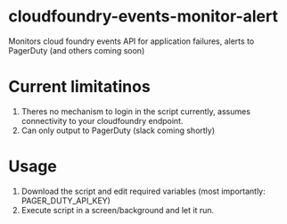 # cloudfoundry-events-monitor-alert
Monitors cloud foundry events API for application failures, alerts to PagerDuty (and others coming soon)

# Current limitatinos
1. Theres no mechanism to login in the script currently, assumes connectivity to your cloudfoundry endpoint.
2. Can only output to PagerDuty (slack coming shortly)

# Usage
1. Download the script and edit required variables (most importantly: PAGER_DUTY_API_KEY)
2. Execute script in a screen/background and let it run.
